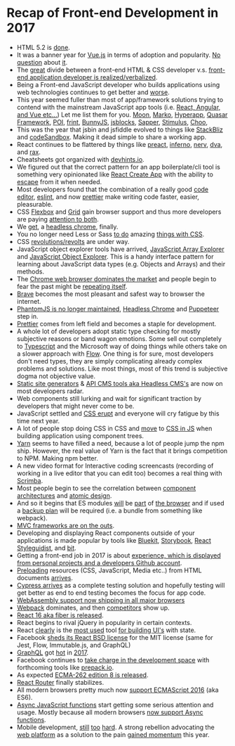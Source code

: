 # Recap of Front-end Development in 2017

* HTML 5.2 is [done](https://www.w3.org/blog/2017/12/html-5-2-is-done-html-5-3-is-coming/).
* It was a banner year for [Vue.js](https://vuejs.org/) in terms of adoption and popularity. [No question](https://www.npmjs.com/npm/state-of-javascript-frameworks-2017-part-1) about [it](https://stateofjs.com/2017/front-end/results/).
* The [great](https://medium.com/@jerrylowm/the-death-of-front-end-developers-803a95e0f411) divide between a front-end HTML & CSS developer v.s. [front-end application developer is realized/verbalized](https://medium.com/@mandy.michael/is-there-any-value-in-people-who-cannot-write-javascript-d0a66b16de06).
* Being a Front-end JavaScript developer who builds applications using web technologies continues to get better and [worse](https://blog.logrocket.com/the-increasing-nature-of-frontend-complexity-b73c784c09ae).
* This year seemed fuller than most of app/framework solutions trying to contend with the mainstream JavaScript app tools (i.e. [React, Angular, and Vue etc...](https://stateofjs.com/2017/front-end/results)) Let me list them for you. [Moon](http://moonjs.ga/docs/overview.html), [Marko](https://markojs.com/), [Hyperapp](https://github.com/hyperapp/hyperapp), [Quasar Framework](http://quasar-framework.org/), [POI](https://poi.js.org), [frint](https://frint.js.org/), [BunnyJS](https://bunnyjs.com/), [jsblocks](http://jsblocks.com/), [Sapper](https://sapper.svelte.technology/), [Stimulus](https://github.com/stimulusjs/stimulus), [Choo](https://github.com/choojs/choo), 
* This was the year that jsbin and jsfiddle evolved to things like [StackBliz](https://stackblitz.com/) and [codeSandbox](https://codesandbox.io/). Making it dead simple to share a working app.
* React continues to be flattered by things like [preact](https://preactjs.com/), [inferno](https://infernojs.org/), [nerv](https://github.com/NervJS/nerv), [dva](https://github.com/dvajs/dva), and [rax](https://github.com/alibaba/rax).
* Cheatsheets got organized with [devhints.io](https://devhints.io/).
* We figured out that the correct pattern for an app boilerplate/cli tool is something very opinionated like [React Create App](https://github.com/facebookincubator/create-react-app) with the ability to [escape](https://github.com/facebookincubator/create-react-app/blob/master/packages/react-scripts/template/README.md#npm-run-eject) from it when needed.
* Most developers found that the combination of a really good [code editor](https://code.visualstudio.com/), [eslint](https://eslint.org/), and now [prettier](https://github.com/prettier/prettier) make writing code faster, easier, pleasurable.
* CSS [Flexbox](https://developer.mozilla.org/en-US/docs/Web/CSS/CSS_Flexible_Box_Layout/Basic_Concepts_of_Flexbox) and [Grid](https://developer.mozilla.org/en-US/docs/Web/CSS/CSS_Grid_Layout) gain browser support and thus more developers are paying [attention to both](https://rachelandrew.co.uk/archives/2016/03/30/should-i-use-grid-or-flexbox/).
* We [get](https://blog.chromium.org/2017/05/chrome-59-beta-headless-chromium-native.html), a [headless chrome](https://chromium.googlesource.com/chromium/src/+/lkgr/headless/README.md), finally.
* You no longer need Less or Sass [to do](https://shoelace.style) amazing [things with CSS](http://cssnext.io/features/).
* CSS [revolutions/revolts](http://ryanogles.by/css/javascript/2017/05/25/the-state-of-css.html) are under way.
* JavaScript object explorer tools have arrived, [JavaScript Array Explorer](https://sdras.github.io/array-explorer/)
and [JavaScript Object Explorer](https://sdras.github.io/object-explorer/). This is a handy interface pattern for learning about JavaScript data types (e.g. Objects and Arrays) and their methods. 
* The [Chrome web browser dominates the market](http://gs.statcounter.com/browser-market-share) and people begin to fear the past might be [repeating itself](https://www.theverge.com/2018/1/4/16805216/google-chrome-only-sites-internet-explorer-6-web-standards).
* [Brave](https://brave.com/) becomes the most pleasant and safest way to browser the internet.
* [PhantomJS is no longer maintained](https://www.infoq.com/news/2017/04/Phantomjs-future-uncertain), [Headless Chrome](https://chromium.googlesource.com/chromium/src/+/lkgr/headless/README.md) and [Puppeteer](https://github.com/GoogleChrome/puppeteer) step in.
* [Prettier](https://prettier.io/) comes from left field and becomes a staple for development.
* A whole lot of developers adopt static type checking for mostly subjective reasons or band wagon emotions. Some sell out completely to [Typescript](https://github.com/Microsoft/TypeScript) and the Microsoft way of doing things while others take on a slower approach with [Flow](https://github.com/facebook/flow). One thing is for sure, most developers don't need types, they are simply complicating already complex problems and solutions. Like most things, most of this trend is subjective dogma not objective value.
* [Static site generators](https://www.staticgen.com/) & [API CMS tools aka Headless CMS's](https://en.wikipedia.org/wiki/Headless_CMS) are now on most developers radar.
* Web components still lurking and wait for significant traction by developers that might never come to be.
* JavaScript settled and [CSS erupt](http://michelebertoli.github.io/css-in-js/) and everyone will cry fatigue by this time next year.
* A lot of people stop doing CSS in CSS and [move](https://speakerdeck.com/vjeux/react-css-in-js) to [CSS in JS](https://levelup.gitconnected.com/a-brief-history-of-css-in-js-how-we-got-here-and-where-were-going-ea6261c19f04) when building application using component trees.
* [Yarn](https://yarnpkg.com/en/) seems to have filled a need, because a lot of people jump the npm ship. However, the real value of Yarn is the fact that it brings competition to NPM. Making npm better.
* A new video format for Interactive coding screencasts (recording of working in a live editor that you can edit too) becomes a real thing with [Scrimba](https://scrimba.com/about).
* Most people begin to see the correlation between [component architectures](https://en.wikipedia.org/wiki/Component-based_software_engineering) and [atomic design](http://patternlab.io/).
* And so it begins that ES modules [will](https://philipwalton.com/articles/deploying-es2015-code-in-production-today/) be [part](https://medium.com/dev-channel/es6-modules-in-chrome-canary-m60-ba588dfb8ab7) of [the browser](https://caniuse.com/#feat=es6-module) and if used a [backup plan](https://github.com/WebReflection/ecma) will be required (i.e. a bundle from something like webpack).
* [MVC frameworks are on the outs](https://codeburst.io/javascript-trends-in-2018-3fb0077259).
* Developing and displaying React components outside of your applications is made popular by tools like [Bluekit](http://bluekit.blueberry.io/), [Storybook](https://storybook.js.org/), [React Styleguidist](Styleguidist), and [bit](https://bitsrc.io/).
* Getting a front-end job in 2017 is about [experience, which is displayed from personal projects and a developers Github account](https://research.hackerrank.com/developer-skills/2018/).
* [Preloading](https://developer.mozilla.org/en-US/docs/Web/HTML/Preloading_content) resources (CSS, JavaScript, Media etc..) from HTML documents [arrives](https://www.w3.org/TR/preload/).
* [Cypress arrives](https://www.cypress.io/how-it-works/) as a complete testing solution and hopefully testing will get better as end to end testing becomes the focus for app code.
* [WebAssembly support now shipping in all major browsers](https://blog.mozilla.org/blog/2017/11/13/webassembly-in-browsers/)
* [Webpack](https://webpack.js.org/) dominates, and then [competitors](https://github.com/parcel-bundler/parcel) show up.
* [React 16 aka fiber is released](https://reactjs.org/blog/2017/09/26/react-v16.0.html).
* React begins to rival jQuery in popularity in certain contexts.
* React [clearly](https://twitter.com/npmjs/status/949017852702543876) is the [most used](https://www.npmjs.com/npm/state-of-javascript-frameworks-2017-part-1) tool [for building UI's](https://stackoverflow.blog/2018/01/11/brutal-lifecycle-javascript-frameworks/) with state.
* Facebook [sheds its React BSD license](https://code.facebook.com/posts/300798627056246/relicensing-react-jest-flow-and-immutable-js/) for the MIT license (same for Jest, Flow, Immutable.js, and GraphQL)
* [GraphQL](https://dev-blog.apollodata.com/2017-the-year-in-graphql-124a050d04c6) got [hot](https://graphcms.com/) in [2017](https://www.graphql.com/case-studies/).
* Facebook continues to [take charge in the development space](https://code.facebook.com/projects/) with forthcoming tools like [prepack.io](https://prepack.io/).
* As expected [ECMA-262 edition 8 is released](https://www.ecma-international.org/publications/standards/Ecma-262.htm).
* [React Router](https://reacttraining.com/react-router/) finally stabilizes.
* All modern browsers pretty much now [support ECMAScript 2016](http://kangax.github.io/compat-table/es6/) (aka ES6).
* [Async JavaScript functions](https://developer.mozilla.org/en-US/docs/Web/JavaScript/Reference/Statements/async_function) start getting some serious attention and usage. Mostly because all modern browsers [now support Async functions](https://caniuse.com/#search=async%20fun).
* Mobile development, [still](https://flutter.io/) [too](https://facebook.github.io/react-native/) [hard](https://www.nativescript.org/). A strong rebellion advocating the [web platform](https://blog.mozilla.org/firefox/progressive-web-apps-whats-big-deal/) as a solution to the pain [gained momentum](https://joreteg.com/blog/betting-on-the-web) this year.
